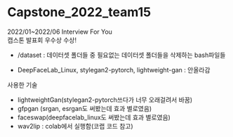 # Capstone_2022_team15
2022/01~2022/06
Interview For You
<br>
캡스톤 발표회 우수상 수상!

- /dataset : 데이터셋 폴더들 중 필요없는 데이터셋 폴더들을 삭제하는 bash파일들

- DeepFaceLab_Linux, stylegan2-pytorch, lightweight-gan : 안올라감

사용한 기술
- lightweightGan(stylegan2-pytorch쓰다가 너무 오래걸려서 바꿈)
- gfpgan (srgan, esrgan도 써봤는데 효과 별로였음)
- faceswap(deepfacelab_linux도 써봤는데 효과 별로였음)
- wav2lip : colab에서 실행함(코랩 코드 참고)
